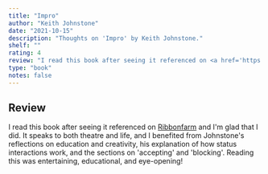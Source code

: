 ```yaml
---
title: "Impro"
author: "Keith Johnstone"
date: "2021-10-15"
description: "Thoughts on 'Impro' by Keith Johnstone."
shelf: ""
rating: 4
review: "I read this book after seeing it referenced on <a href='https://www.ribbonfarm.com/2010/01/23/impro-by-keith-johnstone' target='_blank'>Ribbonfarm</a> and I'm glad that I did. It speaks to both theatre and life, and I benefited from Johnstone's reflections on education and creativity, his explanation of how status interactions work, and the sections on 'accepting' and 'blocking'. Reading this was entertaining, educational, and eye-opening!"
type: "book"
notes: false
---
```


## Review

I read this book after seeing it referenced on [Ribbonfarm](https://www.ribbonfarm.com/2010/01/23/impro-by-keith-johnstone/) and I'm glad that I did. It speaks to both theatre and life, and I benefited from Johnstone's reflections on education and creativity, his explanation of how status interactions work, and the sections on 'accepting' and 'blocking'. Reading this was entertaining, educational, and eye-opening!
